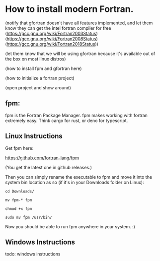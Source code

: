 # How to install modern Fortran.

(notify that gfortran doesn't have all features implemented, and let them know they can get the intel fortran compiler for free
  (https://gcc.gnu.org/wiki/Fortran2003Status)
  (https://gcc.gnu.org/wiki/Fortran2008Status)
  (https://gcc.gnu.org/wiki/Fortran2018Status))

(let them know that we will be using gfortran because it's available out of the box on most linux distros)

(how to install fpm and gfortran here)

(how to initialize a fortran project)

(open project and show around)

## fpm:

fpm is the Fortran Package Manager.
fpm makes working with fortran extremely easy. 
Think cargo for rust, or deno for typescript.

## Linux Instructions 

Get fpm here:

https://github.com/fortran-lang/fpm

(You get the latest one in github releases.)

Then you can simply rename the executable to fpm and move it into the system bin location as so (if it's in your Downloads folder on Linux):


```
cd Downloads/

mv fpm-* fpm

chmod +x fpm

sudo mv fpm /usr/bin/
```

Now you should be able to run fpm anywhere in your system. :)

## Windows Instructions

todo: windows instructions